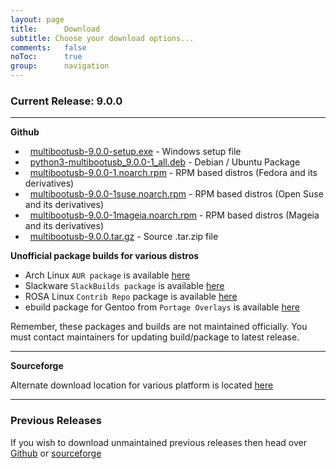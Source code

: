 ```yaml
---
layout: page
title:      Download
subtitle: Choose your download options...
comments:	false
noToc:		true
group: 		navigation
---
```


### Current Release: 9.0.0

___

**Github**

- <span class="fa fa-2x fa-windows"></span>&nbsp; [multibootusb-9.0.0-setup.exe](https://github.com/mbusb/multibootusb/releases/download/v9.0.0/multibootusb-9.0.0-setup.exe) - Windows setup file
- <span class="fa fa-2x fa-linux"></span>&nbsp; [python3-multibootusb_9.0.0-1_all.deb](https://github.com/mbusb/multibootusb/releases/download/v9.0.0/python3-multibootusb_9.0.0-1_all.deb) - Debian / Ubuntu Package
- <span class="fa fa-2x fa-linux"></span>&nbsp; [multibootusb-9.0.0-1.noarch.rpm](https://github.com/mbusb/multibootusb/releases/download/v9.0.0/multibootusb-9.0.0-1.noarch.rpm) - RPM based distros (Fedora and its derivatives)
- <span class="fa fa-2x fa-linux"></span>&nbsp; [multibootusb-9.0.0-1suse.noarch.rpm](https://github.com/mbusb/multibootusb/releases/download/v9.0.0/multibootusb-9.0.0-1suse.noarch.rpm) - RPM based distros (Open Suse and its derivatives)
- <span class="fa fa-2x fa-linux"></span>&nbsp; [multibootusb-9.0.0-1mageia.noarch.rpm](https://github.com/mbusb/multibootusb/releases/download/v9.0.0/multibootusb-9.0.0-1mageia.noarch.rpm) - RPM based distros (Mageia and its derivatives)
- <span class="fa fa-2x fa-file-zip-o"></span>&nbsp; [multibootusb-9.0.0.tar.gz](https://github.com/mbusb/multibootusb/archive/v9.0.0.tar.gz) - Source .tar.zip file

**Unofficial package builds for various distros**

- Arch Linux `AUR package` is available [here](https://aur.archlinux.org/packages/multibootusb/)
- Slackware `SlackBuilds package` is available [here](https://slackbuilds.org/repository/14.2/system/multibootusb/)
- ROSA Linux `Contrib Repo` package is available [here](https://pkgs.org/download/multibootusb)
- ebuild package for Gentoo from `Portage Overlays` is available  [here](https://gpo.zugaina.org/sys-boot/multibootusb)

Remember, these packages and builds are not maintained officially. You must contact maintainers for updating build/package to latest release.

---

**Sourceforge**

Alternate download location for various platform is located [here](https://sourceforge.net/projects/multibootusb/files/9.0.0/)


___

### Previous Releases

If you wish to download unmaintained previous releases then head over  [Github](https://github.com/mbusb/multibootusb/releases)
or [sourceforge](https://sourceforge.net/projects/multibootusb/files/?source=navbar)
